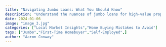 ```yaml
---
title: "Navigating Jumbo Loans: What You Should Know"
description: "Understand the nuances of jumbo loans for high-value properties."
date: 2024-01-06
image: "image_3.jpg"
categories: ["Local Market Insights","Home Buying Mistakes to Avoid"]
tags: ["Jumbo","First-Time Homebuyer","Self-Employed",]
author: "Aaron Conway"
---
```


